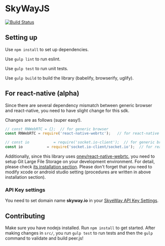 # SkyWayJS

[![Build Status](http://drone.webcore.ft.nttcloud.net/api/badges/SkyWay/SkyWay-Client/status.svg)](http://drone.webcore.ft.nttcloud.net/SkyWay/SkyWay-Client)

## Setting up

Use `npm install` to set up dependencies.

Use `gulp lint` to run eslint.

Use `gulp test` to run unit tests.

Use `gulp build` to build the library (babelify, browserify, uglify).

## For react-native (alpha)

Since there are several dependency mismatch between generic browser and react-native, you need to have slight change for this sdk.

Changes are as follows (super easy!).

```src/webrtcShim.js
// const RNWebRTC = {};  // for generic browser
const RNWebRTC = require('react-native-webrtc');   // for react-native
```

```src/socket.js
// const io           = require('socket.io-client');  // for generic browser
const io           = require('socket.io-client/socket.io');  // for react-native
```

Additionally, since this library uses [oney/react-native-webrtc](https://github.com/oney/react-native-webrtc), you need to setup Git Large File Storage on your development environment. For detail, please check [its installation section](https://github.com/oney/react-native-webrtc#installation). Please don't forget that you need to modify xcode or android studio setting (procedures are written in above installation section).

### API Key settings

You need to set domain name **skyway.io** in your [SkyeWay API Key Settings](https://skyway.io/ds/).


## Contributing

Make sure you have nodejs installed. Run `npm install` to get started. After making changes in `src/`, you run `gulp test` to run tests and then the `gulp` command to validate and build peer.js!
